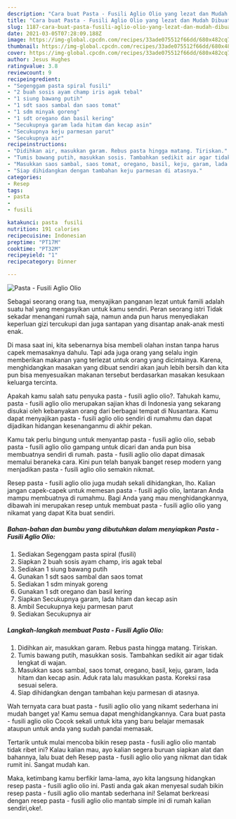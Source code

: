 ```yaml
---
description: "Cara buat Pasta - Fusili Aglio Olio yang lezat dan Mudah Dibuat"
title: "Cara buat Pasta - Fusili Aglio Olio yang lezat dan Mudah Dibuat"
slug: 1187-cara-buat-pasta-fusili-aglio-olio-yang-lezat-dan-mudah-dibuat
date: 2021-03-05T07:28:09.188Z
image: https://img-global.cpcdn.com/recipes/33ade075512f66dd/680x482cq70/pasta-fusili-aglio-olio-foto-resep-utama.jpg
thumbnail: https://img-global.cpcdn.com/recipes/33ade075512f66dd/680x482cq70/pasta-fusili-aglio-olio-foto-resep-utama.jpg
cover: https://img-global.cpcdn.com/recipes/33ade075512f66dd/680x482cq70/pasta-fusili-aglio-olio-foto-resep-utama.jpg
author: Jesus Hughes
ratingvalue: 3.8
reviewcount: 9
recipeingredient:
- "Segenggam pasta spiral fusili"
- "2 buah sosis ayam champ iris agak tebal"
- "1 siung bawang putih"
- "1 sdt saos sambal dan saos tomat"
- "1 sdm minyak goreng"
- "1 sdt oregano dan basil kering"
- "Secukupnya garam lada hitam dan kecap asin"
- "Secukupnya keju parmesan parut"
- "Secukupnya air"
recipeinstructions:
- "Didihkan air, masukkan garam. Rebus pasta hingga matang. Tiriskan."
- "Tumis bawang putih, masukkan sosis. Tambahkan sedikit air agar tidak lengkat di wajan."
- "Masukkan saos sambal, saos tomat, oregano, basil, keju, garam, lada hitam dan kecap asin. Aduk rata lalu masukkan pasta. Koreksi rasa sesuai selera."
- "Siap dihidangkan dengan tambahan keju parmesan di atasnya."
categories:
- Resep
tags:
- pasta
- 
- fusili

katakunci: pasta  fusili 
nutrition: 191 calories
recipecuisine: Indonesian
preptime: "PT17M"
cooktime: "PT32M"
recipeyield: "1"
recipecategory: Dinner

---
```



![Pasta - Fusili Aglio Olio](https://img-global.cpcdn.com/recipes/33ade075512f66dd/680x482cq70/pasta-fusili-aglio-olio-foto-resep-utama.jpg)

Sebagai seorang orang tua, menyajikan panganan lezat untuk famili adalah suatu hal yang mengasyikan untuk kamu sendiri. Peran seorang istri Tidak sekadar menangani rumah saja, namun anda pun harus menyediakan keperluan gizi tercukupi dan juga santapan yang disantap anak-anak mesti enak.

Di masa  saat ini, kita sebenarnya bisa membeli olahan instan tanpa harus capek memasaknya dahulu. Tapi ada juga orang yang selalu ingin memberikan makanan yang terlezat untuk orang yang dicintainya. Karena, menghidangkan masakan yang dibuat sendiri akan jauh lebih bersih dan kita pun bisa menyesuaikan makanan tersebut berdasarkan masakan kesukaan keluarga tercinta. 



Apakah kamu salah satu penyuka pasta - fusili aglio olio?. Tahukah kamu, pasta - fusili aglio olio merupakan sajian khas di Indonesia yang sekarang disukai oleh kebanyakan orang dari berbagai tempat di Nusantara. Kamu dapat menyajikan pasta - fusili aglio olio sendiri di rumahmu dan dapat dijadikan hidangan kesenanganmu di akhir pekan.

Kamu tak perlu bingung untuk menyantap pasta - fusili aglio olio, sebab pasta - fusili aglio olio gampang untuk dicari dan anda pun bisa membuatnya sendiri di rumah. pasta - fusili aglio olio dapat dimasak memalui beraneka cara. Kini pun telah banyak banget resep modern yang menjadikan pasta - fusili aglio olio semakin nikmat.

Resep pasta - fusili aglio olio juga mudah sekali dihidangkan, lho. Kalian jangan capek-capek untuk memesan pasta - fusili aglio olio, lantaran Anda mampu membuatnya di rumahmu. Bagi Anda yang mau menghidangkannya, dibawah ini merupakan resep untuk membuat pasta - fusili aglio olio yang nikamat yang dapat Kita buat sendiri.

<!--inarticleads1-->

##### Bahan-bahan dan bumbu yang dibutuhkan dalam menyiapkan Pasta - Fusili Aglio Olio:

1. Sediakan Segenggam pasta spiral (fusili)
1. Siapkan 2 buah sosis ayam champ, iris agak tebal
1. Sediakan 1 siung bawang putih
1. Gunakan 1 sdt saos sambal dan saos tomat
1. Sediakan 1 sdm minyak goreng
1. Gunakan 1 sdt oregano dan basil kering
1. Siapkan Secukupnya garam, lada hitam dan kecap asin
1. Ambil Secukupnya keju parmesan parut
1. Sediakan Secukupnya air




<!--inarticleads2-->

##### Langkah-langkah membuat Pasta - Fusili Aglio Olio:

1. Didihkan air, masukkan garam. Rebus pasta hingga matang. Tiriskan.
1. Tumis bawang putih, masukkan sosis. Tambahkan sedikit air agar tidak lengkat di wajan.
1. Masukkan saos sambal, saos tomat, oregano, basil, keju, garam, lada hitam dan kecap asin. Aduk rata lalu masukkan pasta. Koreksi rasa sesuai selera.
1. Siap dihidangkan dengan tambahan keju parmesan di atasnya.




Wah ternyata cara buat pasta - fusili aglio olio yang nikamt sederhana ini mudah banget ya! Kamu semua dapat menghidangkannya. Cara buat pasta - fusili aglio olio Cocok sekali untuk kita yang baru belajar memasak ataupun untuk anda yang sudah pandai memasak.

Tertarik untuk mulai mencoba bikin resep pasta - fusili aglio olio mantab tidak ribet ini? Kalau kalian mau, ayo kalian segera buruan siapkan alat dan bahannya, lalu buat deh Resep pasta - fusili aglio olio yang nikmat dan tidak rumit ini. Sangat mudah kan. 

Maka, ketimbang kamu berfikir lama-lama, ayo kita langsung hidangkan resep pasta - fusili aglio olio ini. Pasti anda gak akan menyesal sudah bikin resep pasta - fusili aglio olio mantab sederhana ini! Selamat berkreasi dengan resep pasta - fusili aglio olio mantab simple ini di rumah kalian sendiri,oke!.

